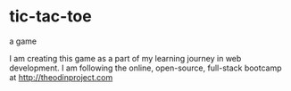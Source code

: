 # tic-tac-toe
a game

I am creating this game as a part of my learning journey in web development. I am following the online, open-source, full-stack bootcamp at http://theodinproject.com
